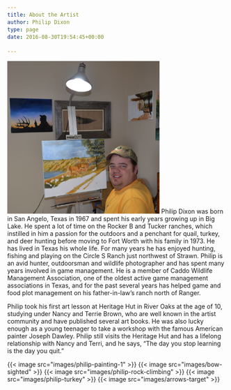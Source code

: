 ```yaml
---
title: About the Artist
author: Philip Dixon
type: page
date: 2016-08-30T19:54:45+00:00

---
```


<img src="images/philip-painting-2.jpg" alt="Philip Painting" width="350" class="theartist">
Philip Dixon was born in San Angelo, Texas in 1967 and spent his early years growing up in Big Lake. He spent a lot of time on the Rocker B and Tucker ranches, which instilled in him a passion for the outdoors and a penchant for quail, turkey, and deer hunting before moving to Fort Worth with his family in 1973. He has lived in Texas his whole life. For many years he has enjoyed hunting, fishing and playing on the Circle S Ranch just northwest of Strawn. Philip is an avid hunter, outdoorsman and wildlife photographer and has spent many years involved in game management. He is a member of Caddo Wildlife Management Association, one of the oldest active game management associations in Texas, and for the past several years has helped game and food plot management on his father-in-law’s ranch north of Ranger.

Philip took his first art lesson at Heritage Hut in River Oaks at the age of 10, studying under Nancy and Terrie Brown, who are well known in the artist community and have published several art books. He was also lucky enough as a young teenager to take a workshop with the famous American painter Joseph Dawley. Philip still visits the Heritage Hut and has a lifelong relationship with Nancy and Terri, and he says, “The day you stop learning is the day you quit.”

<div class="aboutpics">
{{< image src="images/philip-painting-1" >}}
{{< image src="images/bow-sighted" >}}
{{< image src="images/philip-rock-climbing" >}}
{{< image src="images/philip-turkey" >}}
{{< image src="images/arrows-target" >}}
</div>